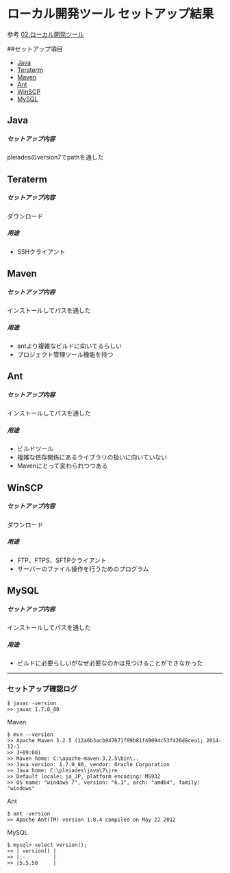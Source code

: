 # ローカル開発ツール セットアップ結果

参考
[02.ローカル開発ツール](https://sites.google.com/a/mynet.co.jp/bb/01-kai-fa/03-rokaru-kai-fatsuru, "02.ローカル開発ツール")

##セットアップ項目

* [Java](#java)
* [Teraterm](#teraterm)
* [Maven](#maven)
* [Ant](#ant)
* [WinSCP](#winscp)
* [MySQL](#mysql)



## <a name ="java">Java</a>

##### セットアップ内容

pleiadesのversion7でpathを通した

## <a name ="teraterm">Teraterm</a>

##### セットアップ内容

ダウンロード

##### 用途

* SSHクライアント

## <a name ="maven">Maven</a>

##### セットアップ内容

インストールしてパスを通した

##### 用途

* antより複雑なビルドに向いてるらしい
* プロジェクト管理ツール機能を持つ

## <a name ="ant">Ant</a>

##### セットアップ内容

インストールしてパスを通した

##### 用途

* ビルドツール
* 複雑な依存関係にあるライブラリの扱いに向いていない
* Mavenにとって変わられつつある

## <a name ="winscp">WinSCP</a>

##### セットアップ内容

ダウンロード

##### 用途

* FTP、FTPS、SFTPクライアント
* サーバーのファイル操作を行うためのプログラム

## <a name ="mysql">MySQL</a>

##### セットアップ内容

インストールしてパスを通した

##### 用途

* ビルドに必要らしいがなぜ必要なのかは見つけることができなかった


***

### セットアップ確認ログ

~~~
$ javac -version
>> javac 1.7.0_80
~~~

Maven

~~~
$ mvn --version
>> Apache Maven 3.2.5 (12a6b3acb947671f09b81f49094c53f426d8cea1; 2014-12-1
>> 3+09:00)
>> Maven home: C:\apache-maven-3.2.5\bin\..
>> Java version: 1.7.0_80, vendor: Oracle Corporation
>> Java home: C:\pleiades\java\7\jre
>> Default locale: ja_JP, platform encoding: MS932
>> OS name: "windows 7", version: "6.1", arch: "amd64", family: "windows"
~~~

Ant

~~~
$ ant -version
>> Apache Ant(TM) version 1.8.4 compiled on May 22 2012
~~~

MySQL

~~~
$ mysql> select version();
>> | version() |
>> |:-         |
>> |5.5.50     |
~~~
